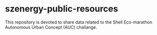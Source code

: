 # szenergy-public-resources
This repository is devoted to share data related to the Shell Eco-marathon Autonomous Urban Concept (AUC) challange. 
